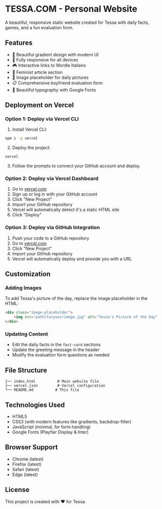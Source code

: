 # TESSA.COM - Personal Website

A beautiful, responsive static website created for Tessa with daily facts, games, and a fun evaluation form.

## Features

- 🌅 Beautiful gradient design with modern UI
- 📱 Fully responsive for all devices
- 🎮 Interactive links to Wordle Italiano
- 📰 Feminist article section
- 📸 Image placeholder for daily pictures
- 📋 Comprehensive boyfriend evaluation form
- 🎨 Beautiful typography with Google Fonts

## Deployment on Vercel

### Option 1: Deploy via Vercel CLI

1. Install Vercel CLI:
```bash
npm i -g vercel
```

2. Deploy the project:
```bash
vercel
```

3. Follow the prompts to connect your GitHub account and deploy.

### Option 2: Deploy via Vercel Dashboard

1. Go to [vercel.com](https://vercel.com)
2. Sign up or log in with your GitHub account
3. Click "New Project"
4. Import your GitHub repository
5. Vercel will automatically detect it's a static HTML site
6. Click "Deploy"

### Option 3: Deploy via GitHub Integration

1. Push your code to a GitHub repository
2. Go to [vercel.com](https://vercel.com)
3. Click "New Project"
4. Import your GitHub repository
5. Vercel will automatically deploy and provide you with a URL

## Customization

### Adding Images
To add Tessa's picture of the day, replace the image placeholder in the HTML:

```html
<div class="image-placeholder">
    <img src="path/to/your/image.jpg" alt="Tessa's Picture of the Day" style="max-width: 100%; height: auto; border-radius: 15px;">
</div>
```

### Updating Content
- Edit the daily facts in the `fact-card` sections
- Update the greeting message in the header
- Modify the evaluation form questions as needed

## File Structure

```
├── index.html          # Main website file
├── vercel.json         # Vercel configuration
└── README.md          # This file
```

## Technologies Used

- HTML5
- CSS3 (with modern features like gradients, backdrop-filter)
- JavaScript (minimal, for form handling)
- Google Fonts (Playfair Display & Inter)

## Browser Support

- Chrome (latest)
- Firefox (latest)
- Safari (latest)
- Edge (latest)

## License

This project is created with ❤️ for Tessa. 